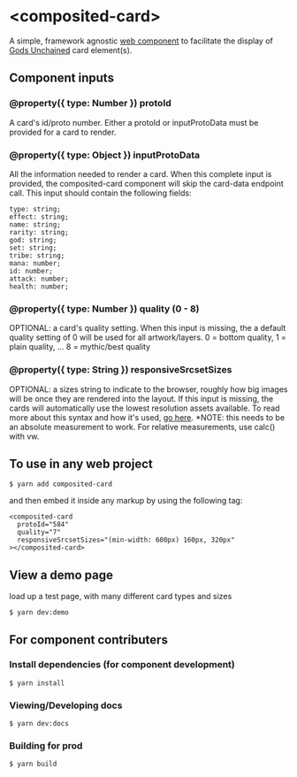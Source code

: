 # \<composited-card\>

A simple, framework agnostic [web component](https://developer.mozilla.org/en-US/docs/Web/Web_Components) to facilitate the display of [Gods Unchained](https://godsunchained.com/) card element(s).

## Component inputs

### @property({ type: Number }) protoId

A card's id/proto number. Either a protoId or inputProtoData must be provided for a card to render.

### @property({ type: Object }) inputProtoData

All the information needed to render a card. When this complete input is provided, the composited-card component will skip the card-data endpoint call.
This input should contain the following fields:

```
type: string;
effect: string;
name: string;
rarity: string;
god: string;
set: string;
tribe: string;
mana: number;
id: number;
attack: number;
health: number;
```

### @property({ type: Number }) quality (0 - 8)

OPTIONAL: a card's quality setting. When this input is missing, the a default quality setting of 0 will be used for all artwork/layers. 0 = bottom quality, 1 = plain quality, ... 8 = mythic/best quality

### @property({ type: String }) responsiveSrcsetSizes

OPTIONAL: a sizes string to indicate to the browser, roughly how big images will be once they are rendered into the layout. If this input is missing, the cards will automatically use the lowest resolution assets available. To read more about this syntax and how it's used, [go here](https://css-tricks.com/sometimes-sizes-is-quite-important/). \*NOTE: this needs to be an absolute measurement to work. For relative measurements, use calc() with vw.

## To use in any web project

```
$ yarn add composited-card
```

and then embed it inside any markup by using the following tag:

```
<composited-card
  protoId="584"
  quality="7"
  responsiveSrcsetSizes="(min-width: 600px) 160px, 320px"
></composited-card>
```

## View a demo page

load up a test page, with many different card types and sizes

```
$ yarn dev:demo
```

## For component contributers

### Install dependencies (for component development)

```
$ yarn install
```

### Viewing/Developing docs

```
$ yarn dev:docs
```

### Building for prod

```
$ yarn build
```
